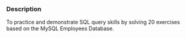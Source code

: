 ### Description

To practice and demonstrate SQL query skills by solving 20 exercises based on the MySQL Employees Database.
